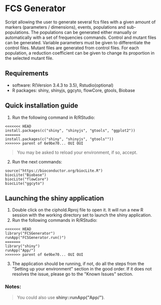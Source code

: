 # FCS Generator
Script allowing the user to generate several fcs files with a given amount of markers (parameters / dimensions), events, populations and sub-populations.
    The populations can be generated either manually or automatically with a set of frequencies commands.
    Control and mutant files can be generated. Variable parameters must be given to differentiate the control files. 
    Mutant files are generated from control files. For each population, a reduction coefficient can be given to change its proportion in the selected mutant file.

	
## Requirements
  * software: R(Version 3.4.3 to 3.5), Rstudio(optional)
  * R packages: shiny, shinyjs, ggcyto, flowCore, gtools, Biobase 
  
## Quick installation guide

  1. Run the following command in R/RStudio:
```
<<<<<<< HEAD
install.packages(c("shiny", "shinyjs", "gtools", "ggplot2"))
=======
install.packages(c("shiny", "shinyjs", "gtools""))
>>>>>>> parent of 6e9be70... OUI OUI

```
  >You may be asked to reload your environment, if so, accept.
  
  2. Run the next commands:
```
source("https://bioconductor.org/biocLite.R")
biocLite("Biobase")
biocLite("flowCore")
biocLite("ggcyto")
```

  
## Launching the shiny application

  1. Double click on the ciphold.Rproj file to open it. It will run a new R session with the working directory set to launch the shiny application.
  2. Run the following commands in R/RStudio:
```
<<<<<<< HEAD
library("FCSGenerator")
runApp("FCSGenerator.run()")
=======
library("shiny")
runApp("App/")
>>>>>>> parent of 6e9be70... OUI OUI
```
  3. The application should be running, if not, do all the steps from the "Setting up your environment" section in the good order. If it does not resolves the issue, please go to the "Known Issues" section.
  
### Notes: 
> You could also use **shiny::runApp("App/")**.